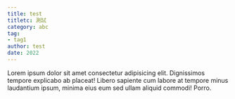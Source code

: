 ```yaml
---
title: test
titletc: 測試
category: abc
tag:
- tag1
author: test
date: 2022
---
```

Lorem ipsum dolor sit amet consectetur adipisicing elit. Dignissimos tempore explicabo ab placeat! Libero sapiente cum labore at tempore minus laudantium ipsum, minima eius eum sed ullam aliquid commodi! Porro.
